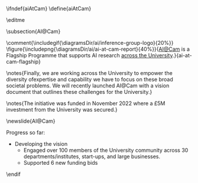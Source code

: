 \ifndef{aiAtCam}
\define{aiAtCam}

\editme

\subsection{AI@Cam}

\comment{\includegif{\diagramsDir/ai/inference-group-logo}{20%}}
\figure{\includepng{\diagramsDir/ai/ai-at-cam-report}{40%}}{[AI@Cam](https://www.cam.ac.uk/system/files/aicam_review_april22.pdf) is a Flagship Programme that supports AI research [across the University](https://www.cam.ac.uk/stories/ai-at-cam).}{ai-at-cam-flagship}

\notes{Finally, we are working across the University to empower the diversity ofexpertise and capability we have to focus on these broad societal problems. We will recently launched AI@Cam with a vision document that outlines these challenges for the University.}

\notes{The initiative was funded in November 2022 where a £5M investment from the University was secured.}

\newslide{AI@Cam}

Progress so far:

* Developing the vision
  * Engaged over 100 members of the University community across 30 departments/institutes, start-ups, and large businesses.
  * Supported 6 new funding bids

\endif
